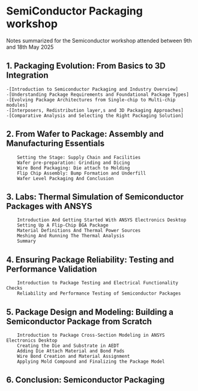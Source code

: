 # SemiConductor Packaging workshop
Notes summarized for the Semiconductor workshop attended between 9th and 18th May 2025

## 1.	Packaging Evolution: From Basics to 3D Integration
    -[Introduction to Semiconductor Packaging and Industry Overview]
    -[Understanding Package Requirements and Foundational Package Types]
    -[Evolving Package Architectures from Single-chip to Multi-chip modules]
    -[Interposers, Redistribution layer,s and 3D Packaging Approaches]
    -[Comparative Analysis and Selecting the Right Packaging Solution]
## 2.	From Wafer to Package: Assembly and Manufacturing Essentials
    	Setting the Stage: Supply Chain and Facilities
    	Wafer pre-preparation: Grinding and Dicing
    	Wire Bond Packaging: Die attach to Molding
    	Flip Chip Assembly: Bump Formation and Underfill
    	Wafer Level Packaging And Conclusion
## 3.	Labs: Thermal Simulation of Semiconductor Packages with ANSYS
    	Introduction And Getting Started With ANSYS Electronics Desktop
    	Setting Up A Flip-Chip BGA Package
    	Material Definitions And Thermal Power Sources
    	Meshing And Running The Thermal Analysis
    	Summary
## 4.	Ensuring Package Reliability: Testing and Performance Validation
    	Introduction to Package Testing and Electrical Functionality Checks
    	Reliability and Performance Testing of Semiconductor Packages
## 5.	Package Design and Modeling: Building a Semiconductor Package from Scratch
    	Introduction to Package Cross-Section Modeling in ANSYS Electronics Desktop
    	Creating the Die and Substrate in AEDT
    	Adding Die Attach Material and Bond Pads
    	Wire Bond Creation and Material Assignment
    	Applying Mold Compound and Finalizing the Package Model
## 6.	Conclusion: Semiconductor Packaging

